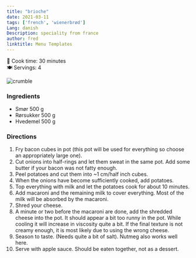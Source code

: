 ```yaml
---
title: "brioche"
date: 2021-03-11
tags: ['french', 'wienerbrød']
Lang: danish
Description: speciality from france
author: fred 
linktitle: Menu Templates
---
```







🍳 Cook time: 30 minutes  
🍽️  Servings: 4  

![crumble](/pix/brioche.jpg)


### Ingredients
- Smør 500 g 
- Rørsukker 500 g 
- Hvedemel 500 g



### Directions

1. Fry bacon cubes in pot (this pot will be used for everything so choose an appropriately large one).
2. Cut onions into half-rings and let them sweat in the same pot. Add some butter if your bacon was not fatty enough.
3. Peel potatoes and cut them into ~1 cm/half inch cubes.
4. When the onions have become sufficiently cooked, add potatoes.
5. Top everything with milk and let the potatoes cook for about 10 minutes.
7. Add macaroni and the remaining milk to cover everything. Most of the milk will be absorbed by the macaroni.
8. Shred your cheese.
9. A minute or two before the macaroni are done, add the shredded cheese into the pot. It should appear a bit too runny in the pot. While cooling it will increase in viscosity quite a bit. If the final texture is not creamy enough, it is most likely due to using the wrong cheese.
10. Season to taste. (Needs quite a bit of salt). Nutmeg also works well here.
11. Serve with apple sauce. Should be eaten together, not as a dessert.
